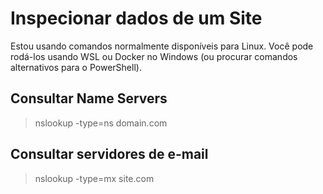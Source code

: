 # Inspecionar dados de um Site

Estou usando comandos normalmente disponíveis para Linux.
Você pode rodá-los usando WSL ou Docker no Windows (ou procurar comandos alternativos para o PowerShell).


## Consultar Name Servers
> nslookup -type=ns domain.com


## Consultar servidores de e-mail
> nslookup -type=mx site.com

